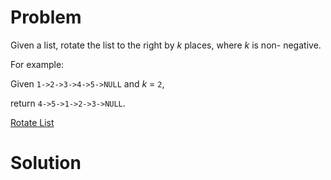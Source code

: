 
# Problem

Given a list, rotate the list to the right by _k_ places, where _k_ is non-
negative.

For example:

Given `1->2->3->4->5->NULL` and _k_ = `2`,

return `4->5->1->2->3->NULL`.



[Rotate List](https://leetcode.com/problems/rotate-list)

# Solution



